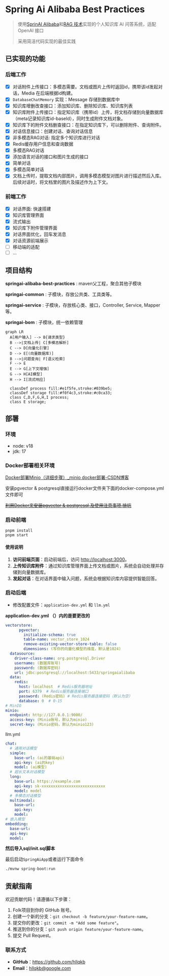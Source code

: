 # Spring Ai Alibaba Best Practices

> 使用[SprinAI Alibaba](https://java2ai.com/docs/1.0.0-M6.1/overview/)和[RAG 技术](https://www.promptingguide.ai/zh/techniques/rag)实现的个人知识库 AI 问答系统，适配 OpenAI 接口
>
> 采用简洁代码实现的最佳实践

## 已实现的功能 

### 后端工作

- [x] 对话附件上传接口：多模态需要。文档或图片上传时返回id，携带该id发起对话，Media 在后端根据id构建。
- [x] `DatabaseChatMemory` 实现：Message 存储到数据库中
- [x] 知识库增删改查接口：添加知识库、删除知识库、知识库列表
- [x] 知识库附件上传接口：指定知识库（携带id）上传，将文档存储到向量数据库（meta记录知识库id-baseId），同时生成附件文档对象。
- [x] 知识库下的附件文档删查接口：在指定知识库下，可以删除附件、查询附件。
- [x] 对话信息接口：创建对话、查询对话信息
- [x] 非多模态RAG对话: 指定多个知识库进行对话
- [x] Redis缓存用户信息和查询数据
- [x] 多模态RAG对话
- [x] 添加语言对话的接口和图片生成的接口
- [x] 简单对话
- [x] 多模态简单对话
- [x] 文档上传时，提取文档内部图片，调用多模态模型对图片进行描述然后入库。后续对话时，将文档里的图片及描述作为上下文。

### 前端工作

- [x] 对话界面: 快速搭建
- [x] 知识库管理界面
- [x] 流式输出
- [x] 知识库下附件管理界面
- [x] 对话界面优化，回车发消息
- [x] 对话资源前端展示
- [ ] 移动端的适配
- [ ] ...

## 项目结构

**springai-alibaba-best-practices** : maven父工程，聚合其他子模块

**springai-common** : 子模块，存放公共类、工具类等。

**springai-service** : 子模块，存放核心类、接口，Controller, Service, Mapper等。

**springai-bom** : 子模块，统一依赖管理



```mermaid
graph LR
  A[用户输入] --> B{请求类型}
  B -->|文档上传| C[多模态解析]
  C --> D[向量化引擎]
  D --> E[(向量数据库)]
  B -->|问题查询| F[语义检索]
  F --> E
  E --> G[上下文增强]
  G --> H[AI模型]
  H --> I[流式响应]
  
  classDef process fill:#e1f5fe,stroke:#039be5;
  classDef storage fill:#f0f4c3,stroke:#c0ca33;
  class C,D,F,G,H,I process;
  class E storage;
```



## 部署

### 环境

- node: v18
- jdk: 17

### Docker部署相关环境

[Docker部署Minio（详细步骤）_minio docker部署-CSDN博客](https://blog.csdn.net/Keep__Me/article/details/135999640)

安装pgvector & postgresql直接运行docker文件夹下面的docker-compose.yml文件即可

~~[利用Docker来安装pgvector & postgresql,及使用注意事项,排坑](https://www.bgegao.com/2024/10/3138.html)~~

### 启动前端

```shell
pnpm install
pnpm start
```

#### 使用说明

1. **访问前端页面**：启动前端后，访问 [http://localhost:3000](http://localhost:3000/)。
2. **上传知识库附件**：通过知识库管理界面上传文档或图片，系统会自动处理并存储到向量数据库。
3. **发起对话**：在对话界面中输入问题，系统会根据知识库内容提供智能回答。

### 启动后端

- 修改配置文件：`application-dev.yml` 和 `llm.yml`

**application-dev.yml （）内的是要更改的**

```yaml
vectorstore:
      pgvector:
        initialize-schema: true
        table-name: vector_store_1024
        remove-existing-vector-store-table: false
        dimensions: (写你的向量化模型的维度，默认是1024)
  datasource:
    driver-class-name: org.postgresql.Driver
    username: (数据库账号)
    password: (数据库密码)
    url: jdbc:postgresql://localhost:5433/springaialibaba
  data:
    redis:
      host: localhost  # Redis服务器地址
      port: 6379  # Redis服务器连接端口
      password: (Redis密码) # Redis服务器连接密码（默认为空）
      database: 0  # 0-15
# MinIO
minio:
  endpoint: http://127.0.0.1:9000/
  access-key: (Minio账号，默认为minio)
  secret-key: (Minio密码，默认为minio123)
```

llm.yml

```yaml
chat:
  # 通用对话模型
  simple:
    base-url: (ai的基础api)
    api-key: (ai的key)
    model: (ai模型)
  # 超长文本对话模型
  long:
    base-url: https://example.com
    api-key: sk-xxxxxxxxxxxxxxxxxxxxxxxxxxxx
    model: model
  # 多模态对话模型
  multimodal:
    base-url: 
    api-key: 
    model:
# 嵌入模型
embedding:
  base-url: 
  api-key: 
  model: 

```



**然后导入sql/init.sql脚本**



最后启动`SpringAiApp`或者运行下面命令

```bash
./mvnw spring-boot:run
```

## 贡献指南

欢迎贡献代码！请遵循以下步骤：

1. Folk项目到你的 GitHub 账号。
2. 创建一个新的分支：`git checkout -b feature/your-feature-name`。
3. 提交你的更改：`git commit -m "Add some feature"`。
4. 推送到你的分支：`git push origin feature/your-feature-name`。
5. 提交 Pull Request。

### 联系方式

- **GitHub**：https://github.com/hllqkb
- **Email**：[hllqkb@google.com](mailto:hllqkb@google.com)
